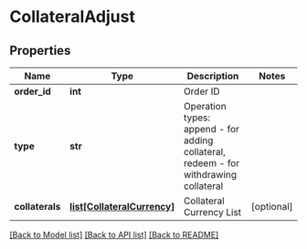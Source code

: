 # CollateralAdjust

## Properties
Name | Type | Description | Notes
------------ | ------------- | ------------- | -------------
**order_id** | **int** | Order ID | 
**type** | **str** | Operation types: append - for adding collateral, redeem - for withdrawing collateral | 
**collaterals** | [**list[CollateralCurrency]**](CollateralCurrency.md) | Collateral Currency List | [optional] 

[[Back to Model list]](../README.md#documentation-for-models) [[Back to API list]](../README.md#documentation-for-api-endpoints) [[Back to README]](../README.md)


